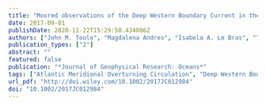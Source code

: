 ```yaml
---
title: "Moored observations of the Deep Western Boundary Current in the NWAtlantic: 2004-2014"
date: 2017-09-01
publishDate: 2020-11-22T15:29:50.434806Z
authors: ["John M. Toole", "Magdalena Andres", "Isabela A. Le Bras", "Terrence M. Joyce", "Michael S. McCartney"]
publication_types: ["2"]
abstract: ""
featured: false
publication: "*Journal of Geophysical Research: Oceans*"
tags: ["Atlantic Meridional Overturning Circulation", "Deep Western Boundary Current"]
url_pdf: "http://doi.wiley.com/10.1002/2017JC012984"
doi: "10.1002/2017JC012984"
---
```


